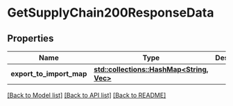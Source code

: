 # GetSupplyChain200ResponseData

## Properties

Name | Type | Description | Notes
------------ | ------------- | ------------- | -------------
**export_to_import_map** | [**std::collections::HashMap<String, Vec<String>>**](Vec.md) |  | 

[[Back to Model list]](../README.md#documentation-for-models) [[Back to API list]](../README.md#documentation-for-api-endpoints) [[Back to README]](../README.md)


